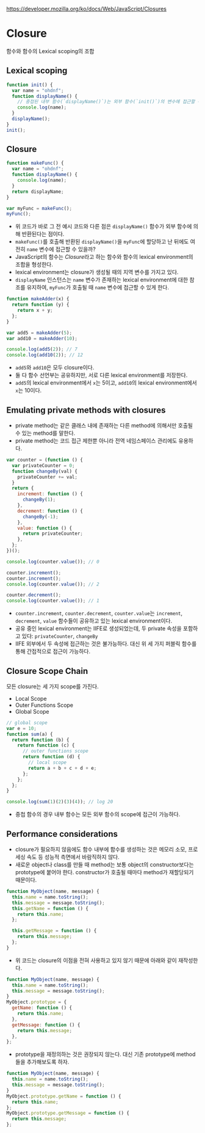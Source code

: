 https://developer.mozilla.org/ko/docs/Web/JavaScript/Closures

# Closure

함수와 함수의 Lexical scoping의 조합

## Lexical scoping

```js
function init() {
  var name = "ohdnf";
  function displayName() {
    // 중첩된 내부 함수(`displayName()`)는 외부 함수(`init()`)의 변수에 접근할 수 있다.
    console.log(name);
  }
  displayName();
}
init();
```

## Closure

```js
function makeFunc() {
  var name = "ohdnf";
  function displayName() {
    console.log(name);
  }
  return displayName;
}

var myFunc = makeFunc();
myFunc();
```

- 위 코드가 바로 그 전 예시 코드와 다른 점은 `displayName()` 함수가 외부 함수에 의해 반환된다는 점이다.
- `makeFunc()`를 호출해 반환된 `displayName()`을 `myFunc`에 할당하고 난 뒤에도 여전히 `name` 변수에 접근할 수 있을까?
- JavaScript의 함수는 *Closure*라고 하는 함수와 함수의 lexical environment의 조합을 형성한다.
- lexical environment는 closure가 생성될 때의 지역 변수를 가지고 있다.
- `displayName` 인스턴스는 `name` 변수가 존재하는 lexical environment에 대한 참조를 유지하여, `myFunc`가 호출될 때 `name` 변수에 접근할 수 있게 한다.

```js
function makeAdder(x) {
  return function (y) {
    return x + y;
  };
}

var add5 = makeAdder(5);
var add10 = makeAdder(10);

console.log(add5(2)); // 7
console.log(add10(2)); // 12
```

- `add5`와 `add10`은 모두 closure이다.
- 둘 다 함수 선언부는 공유하지만, 서로 다른 lexical environment를 저장한다.
- `add5`의 lexical environment에서 `x`는 5이고, `add10`의 lexical environment에서 `x`는 10이다.

## Emulating private methods with closures

- private method는 같은 클래스 내에 존재하는 다른 method에 의해서만 호출될 수 있는 method를 말한다.
- private method는 코드 접근 제한뿐 아니라 전역 네임스페이스 관리에도 유용하다.

```js
var counter = (function () {
  var privateCounter = 0;
  function changeBy(val) {
    privateCounter += val;
  }
  return {
    increment: function () {
      changeBy(1);
    },
    decrement: function () {
      changeBy(-1);
    },
    value: function () {
      return privateCounter;
    },
  };
})();

console.log(counter.value()); // 0

counter.increment();
counter.increment();
console.log(counter.value()); // 2

counter.decrement();
console.log(counter.value()); // 1
```

- `counter.increment`, `counter.decrement`, `counter.value`는 `increment`, `decrement`, `value` 함수들이 공유하고 있는 lexical environment이다.
- 공유 중인 lexical environment는 IIFE로 생성되었는데, 두 private 속성을 포함하고 있다: `privateCounter`, `changeBy`
- IIFE 외부에서 두 속성에 접근하는 것은 불가능하다. 대신 위 세 가지 퍼블릭 함수를 통해 간접적으로 접근이 가능하다.

## Closure Scope Chain

모든 closure는 세 가지 scope를 가진다.

- Local Scope
- Outer Functions Scope
- Global Scope

```js
// global scope
var e = 10;
function sum(a) {
  return function (b) {
    return function (c) {
      // outer functions scope
      return function (d) {
        // local scope
        return a + b + c + d + e;
      };
    };
  };
}

console.log(sum(1)(2)(3)(4)); // log 20
```

- 중첩 함수의 경우 내부 함수는 모든 외부 함수의 scope에 접근이 가능하다.

## Performance considerations

- closure가 필요하지 않음에도 함수 내부에 함수를 생성하는 것은 메모리 소모, 프로세싱 속도 등 성능적 측면에서 바람직하지 않다.
- 새로운 object나 class를 만들 때 method는 보통 object의 constructor보다는 prototype에 붙어야 한다. constructor가 호출될 때마다 method가 재할당되기 때문이다.

```js
function MyObject(name, message) {
  this.name = name.toString();
  this.message = message.toString();
  this.getName = function () {
    return this.name;
  };

  this.getMessage = function () {
    return this.message;
  };
}
```

- 위 코드는 closure의 이점을 전혀 사용하고 있지 않기 때문에 아래와 같이 재작성한다.

```js
function MyObject(name, message) {
  this.name = name.toString();
  this.message = message.toString();
}
MyObject.prototype = {
  getName: function () {
    return this.name;
  },
  getMessage: function () {
    return this.message;
  },
};
```

- prototype을 재정의하는 것은 권장되지 않는다. 대신 기존 prototype에 method들을 추가해보도록 하자.

```js
function MyObject(name, message) {
  this.name = name.toString();
  this.message = message.toString();
}
MyObject.prototype.getName = function () {
  return this.name;
};
MyObject.prototype.getMessage = function () {
  return this.message;
};
```
